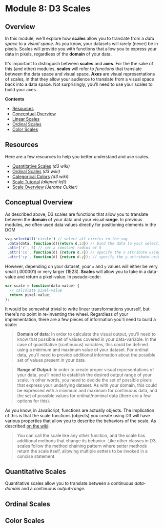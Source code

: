 # Module 8: D3 Scales

## Overview
In this module, we'll explore how **scales** allow you to translate from a _data space_ to a _visual space_. As you know, your datasets will rarely (never) be in pixels. Scales will provide you with functions that allow you to express your data in pixels, regardless of the **domain** of your data.

It's important to distinguish between **scales** and **axes**. For the the sake of this (and other) modules, **scales** will refer to _functions_ that translate between the data space and visual space. **Axes** are visual representations of scales, in that they allow your audience to translate from a visual space back into a data space. Not surprisingly, you'll need to use your scales to build your axes.

<!-- START doctoc generated TOC please keep comment here to allow auto update -->
<!-- DON'T EDIT THIS SECTION, INSTEAD RE-RUN doctoc TO UPDATE -->
**Contents**

- [Resources](#resources)
- [Conceptual Overview](#conceptual-overview)
- [Linear Scales](#linear-scales)
- [Ordinal Scales](#ordinal-scales)
- [Color Scales](#color-scales)

<!-- END doctoc generated TOC please keep comment here to allow auto update -->

## Resources
Here are a few resources to help you better understand and use scales.

- [Quantitative Scales](https://github.com/mbostock/d3/wiki/Quantitative-Scales) _(d3 wiki)_
- [Ordinal Scales](https://github.com/mbostock/d3/wiki/Ordinal-Scales) _(d3 wiki)_
- [Categorical Colors](https://github.com/mbostock/d3/wiki/Ordinal-Scales#categorical-colors) _(d3 wiki)_
- [Scale Tutorial](http://alignedleft.com/tutorials/d3/scales) _(aligned left)_
- [Scale Overview](http://www.jeromecukier.net/blog/2011/08/11/d3-scales-and-color/) _(Jerome Cukier)_



## Conceptual Overview
As described above, D3 scales are functions that allow you to translate between the **domain** of your data and your visual **range**. In previous modules, we often used data values directly for positioning elements in the DOM

```javascript
svg.selectAll('circle') // select all circles in the svg
 .data(data, function(d){return d.id}) // bind the data to your selection
 .attr('r', 5) // set a constant radius of 5
 .attr('cx', function(d) {return d.x}) // specify the x attribute using the x value
 .attr('cy', function(d) {return d.y}); // specify the y attribute using the y value
```

However, depending on your dataset, your `x` and `y` values will either be very small (.000001) or very larger (1E23). **Scales** will allow you to take in a data-value and return a pixel-value. In pseudo-code:

```javascript
var scale = function(data-value) {
  // calculate pixel-value
  return pixel-value;
};
```

It would be somewhat trivial to write linear transformations yourself, but there's no point in re-inventing the wheel. Regardless of your implementation, there are a few pieces of information you'll need to build a scale:

>**Domain of data**: In order to calculate the visual output, you'll need to know that possible set of values covered in your data-variable. In the case of quantitative (continuous) variables, this could be defined using a minimum and maximum value of your dataset. For ordinal data, you'll need to provide additional information about the possible set of values present in your data.

>**Range of Output**: In order to create proper visual representations of your data, you'll need to establish the desired output range of your scale. In other words, you need to decide the set of possible pixels that express your underlying dataset. As with your domain, this could be expressed with a minimum and maximum for continuous data, and the set of possible values for ordinal/nominal data (there are a few options for this).

As you know, in JavaScript, functions are actually objects. The implication of this is that the scale functions (objects) you create using D3 will have various properties that allow you to describe the behaviors of the scale. As described [on the wiki](https://github.com/mbostock/d3/wiki/Ordinal-Scales):

>You can call the scale like any other function, and the scale has additional methods that change its behavior. Like other classes in D3, scales follow the method chaining pattern where setter methods return the scale itself, allowing multiple setters to be invoked in a concise statement.


## Quantitative Scales
Quantitative scales allow you to translate between a continuous _data-domain_ and a continuous _output-range_. 


## Ordinal Scales


## Color Scales
